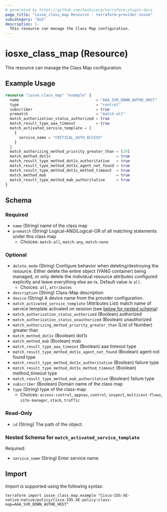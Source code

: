 ```yaml
---
# generated by https://github.com/hashicorp/terraform-plugin-docs
page_title: "iosxe_class_map Resource - terraform-provider-iosxe"
subcategory: "QoS"
description: |-
  This resource can manage the Class Map configuration.
---
```


# iosxe_class_map (Resource)

This resource can manage the Class Map configuration.

## Example Usage

```terraform
resource "iosxe_class_map" "example" {
  name                                  = "AAA_SVR_DOWN_AUTHD_HOST"
  type                                  = "control"
  subscriber                            = true
  prematch                              = "match-all"
  match_authorization_status_authorized = true
  match_result_type_aaa_timeout         = true
  match_activated_service_template = [
    {
      service_name = "CRITICAL_AUTH_ACCESS"
    }
  ]
  match_authorizing_method_priority_greater_than = [20]
  match_method_dot1x                             = true
  match_result_type_method_dot1x_authoritative   = true
  match_result_type_method_dot1x_agent_not_found = true
  match_result_type_method_dot1x_method_timeout  = true
  match_method_mab                               = true
  match_result_type_method_mab_authoritative     = true
}
```

<!-- schema generated by tfplugindocs -->
## Schema

### Required

- `name` (String) name of the class map
- `prematch` (String) Logical-AND/Logical-OR of all matching statements under this class map
  - Choices: `match-all`, `match-any`, `match-none`

### Optional

- `delete_mode` (String) Configure behavior when deleting/destroying the resource. Either delete the entire object (YANG container) being managed, or only delete the individual resource attributes configured explicitly and leave everything else as-is. Default value is `all`.
  - Choices: `all`, `attributes`
- `description` (String) Class-Map description
- `device` (String) A device name from the provider configuration.
- `match_activated_service_template` (Attributes List) match name of service template activated on session (see [below for nested schema](#nestedatt--match_activated_service_template))
- `match_authorization_status_authorized` (Boolean) authorized
- `match_authorization_status_unauthorized` (Boolean) unauthorized
- `match_authorizing_method_priority_greater_than` (List of Number) greater than
- `match_method_dot1x` (Boolean) dot1x
- `match_method_mab` (Boolean) mab
- `match_result_type_aaa_timeout` (Boolean) aaa timeout type
- `match_result_type_method_dot1x_agent_not_found` (Boolean) agent not found type
- `match_result_type_method_dot1x_authoritative` (Boolean) failure type
- `match_result_type_method_dot1x_method_timeout` (Boolean) method_timeout type
- `match_result_type_method_mab_authoritative` (Boolean) failure type
- `subscriber` (Boolean) Domain name of the class map
- `type` (String) type of the class-map
  - Choices: `access-control`, `appnav`, `control`, `inspect`, `multicast-flows`, `site-manager`, `stack`, `traffic`

### Read-Only

- `id` (String) The path of the object.

<a id="nestedatt--match_activated_service_template"></a>
### Nested Schema for `match_activated_service_template`

Required:

- `service_name` (String) Enter service name

## Import

Import is supported using the following syntax:

```shell
terraform import iosxe_class_map.example "Cisco-IOS-XE-native:native/policy/Cisco-IOS-XE-policy:class-map=AAA_SVR_DOWN_AUTHD_HOST"
```
